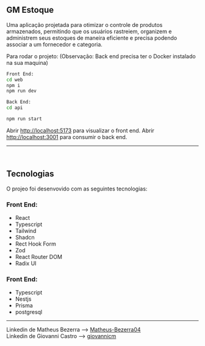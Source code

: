 ## GM Estoque

Uma aplicação projetada para otimizar o controle de produtos armazenados, permitindo que os usuários rastreiem, organizem e administrem seus estoques de maneira eficiente e precisa podendo associar a um fornecedor e categoria.

Para rodar o projeto: (Observação: Back end precisa ter o Docker instalado na sua maquina)

```bash
Front End:
cd web
npm i
npm run dev

Back End:
cd api

npm run start
```

Abrir [http://localhost:5173](http://localhost:5173) para visualizar o front end.
Abrir [http://localhost:3001](http://localhost:3001) para consumir o back end.

<hr><br>

## Tecnologias

O projeo foi desenvovido com as seguintes tecnologias:

### Front End:
- React
- Typescript
- Tailwind
- Shadcn
- Rect Hook Form
- Zod
- React Router DOM
- Radix UI

### Front End:
- Typescript
- Nestjs
- Prisma
- postgresql

---

Linkedin de Matheus Bezerra --> <a href="https://www.linkedin.com/in/matheus-bezerra04/">Matheus-Bezerra04</a> <br />
Linkedin de Giovanni Castro --> <a href="https://www.linkedin.com/in/giovannicm/">giovannicm</a>
